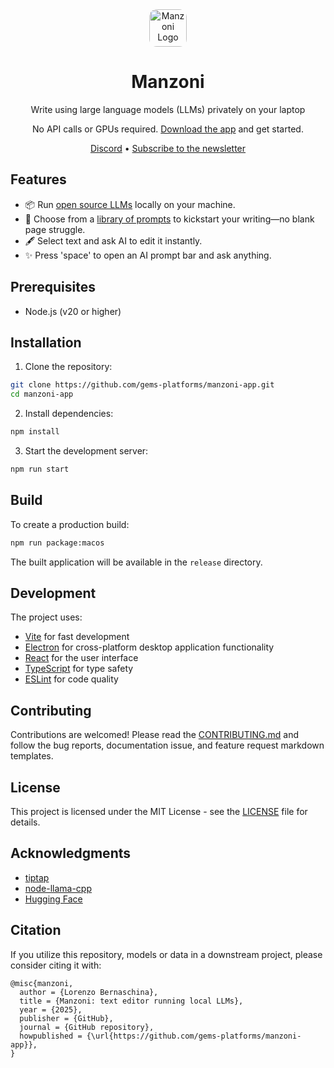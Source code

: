 <div align="center">
    <a href="https://manzoni.app" target="_blank"><img alt="Manzoni Logo" src="https://avatars.githubusercontent.com/u/204217907" width="60px" style="border-radius: 12px;" /></a>
    <h1>Manzoni</h1>
    <p>Write using large language models (LLMs) privately on your laptop</p>
    <p>No API calls or GPUs required. <a href="https://manzoni.app" target="_blank">Download the app</a> and get started.</p>
    <div>
        <a href="https://discord.gg/CXVgKFv5" target="_blank">Discord</a> • <a href="https://sibforms.com/serve/MUIFAOFBJzHRATSzv9THHuRI3eXZOT9WhpqQIdmFb5PiMfgXjcDOD7ccKMVhZKTILmCj3gt3SHubSTPbJrrdApbTtxtsehI1RfgeNhJfz2-Ro4wukvZS_zCzYALbtxvhdCMdBF3kZQU3Zwj58hZBYbyDam1F_9wuikAGHqqia-6UEnLt8LEXCNWx-Isk9720zsJTi5lUMyL0JaVA" target="_blank">Subscribe to the newsletter</a>
    </div>
</div>

## Features
- 📦 Run [open source LLMs](https://manzoni.app/models/) locally on your machine.
- 📝 Choose from a [library of prompts](https://manzoni.app/templates/) to kickstart your writing—no blank page struggle.
- 🖋 Select text and ask AI to edit it instantly.
- ✨ Press 'space' to open an AI prompt bar and ask anything.

## Prerequisites

- Node.js (v20 or higher)

## Installation

1. Clone the repository:
```bash
git clone https://github.com/gems-platforms/manzoni-app.git
cd manzoni-app
```

2. Install dependencies:
```bash
npm install
```

3. Start the development server:
```bash
npm run start
```

## Build

To create a production build:

```bash
npm run package:macos
```

The built application will be available in the `release` directory.

## Development

The project uses:
- [Vite](https://vitejs.dev/) for fast development
- [Electron](https://www.electronjs.org/) for cross-platform desktop application functionality
- [React](https://reactjs.org/) for the user interface
- [TypeScript](https://www.typescriptlang.org/) for type safety
- [ESLint](https://eslint.org/) for code quality

## Contributing

Contributions are welcomed! Please read the [CONTRIBUTING.md](CONTRIBUTING.md) and follow the bug reports, documentation issue, and feature request markdown templates.

## License

This project is licensed under the MIT License - see the [LICENSE](LICENSE) file for details.

## Acknowledgments

- [tiptap](https://tiptap.dev/)
- [node-llama-cpp](https://node-llama-cpp.withcat.ai/)
- [Hugging Face](https://huggingface.co)

## Citation
If you utilize this repository, models or data in a downstream project, please consider citing it with:

```
@misc{manzoni,
  author = {Lorenzo Bernaschina},
  title = {Manzoni: text editor running local LLMs},
  year = {2025},
  publisher = {GitHub},
  journal = {GitHub repository},
  howpublished = {\url{https://github.com/gems-platforms/manzoni-app}},
}
```
